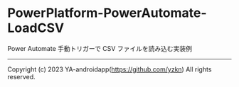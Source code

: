 # PowerPlatform-PowerAutomate-LoadCSV

Power Automate 手動トリガーで CSV ファイルを読み込む実装例

---

Copyright (c) 2023 YA-androidapp(https://github.com/yzkn) All rights reserved.
